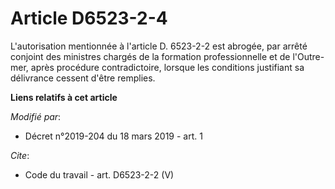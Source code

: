 # Article D6523-2-4

L'autorisation mentionnée à l'article D. 6523-2-2 est abrogée, par arrêté conjoint des ministres chargés de la formation
professionnelle et de l'Outre-mer, après procédure contradictoire, lorsque les conditions justifiant sa délivrance cessent
d'être remplies.

**Liens relatifs à cet article**

_Modifié par_:

  - Décret n°2019-204 du 18 mars 2019 - art. 1

_Cite_:

  - Code du travail - art. D6523-2-2 (V)

